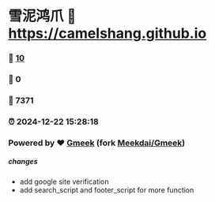 # 雪泥鸿爪 :link: https://camelshang.github.io 
### :page_facing_up: [10](https://camelshang.github.io/tag.html) 
### :speech_balloon: 0 
### :hibiscus: 7371 
### :alarm_clock: 2024-12-22 15:28:18 
### Powered by :heart: [Gmeek](https://github.com/camelshang/Gmeek) (fork [Meekdai/Gmeek](https://github.com/Meekdai/Gmeek)) 
##### changes 
- add google site verification 
- add search_script and footer_script for more function 
